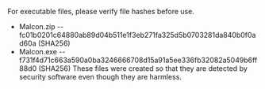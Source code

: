 For executable files, please verify file hashes before use.
- Malcon.zip -- fc01b0201c64880ab89d04b511e1f3eb271fa325d5b0703281da840b0f0ad60a (SHA256)
- Malcon.exe -- f731f4d71c663a590a0ba3246666708d15a91a5ee336fb32082a5049b6ff88d0 (SHA256)
These files were created so that they are detected by security software even though they are harmless.

